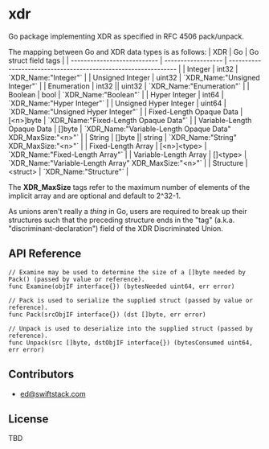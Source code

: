 # xdr

Go package implementing XDR as specified in RFC 4506 pack/unpack.

The mapping between Go and XDR data types is as follows:
| XDR                         | Go                 | Go struct field tags                                           |
| --------------------------- | ------------------ | -------------------------------------------------------------- |
| Integer                     | int32              | \`XDR_Name:"Integer"\`                                         |
| Unsigned Integer            | uint32             | \`XDR_Name:"Unsigned Integer"\`                                |
| Enumeration                 | int32 \|\| uint32  | \`XDR_Name:"Enumeration"\`                                     |
| Boolean                     | bool               | \`XDR_Name:"Boolean"\`                                         |
| Hyper Integer               | int64              | \`XDR_Name:"Hyper Integer"\`                                   |
| Unsigned Hyper Integer      | uint64             | \`XDR_Name:"Unsigned Hyper Integer"\`                          |
| Fixed-Length Opaque Data    | [\<n\>]byte        | \`XDR_Name:"Fixed-Length Opaque Data"\`                        |
| Variable-Length Opaque Data | []byte             | \`XDR_Name:"Variable-Length Opaque Data" XDR_MaxSize:"\<n\>"\` |
| String                      | []byte \|\| string | \`XDR_Name:"String" XDR_MaxSize:"\<n\>"\`                      |
| Fixed-Length Array          | [\<n\>]\<type\>    | \`XDR_Name:"Fixed-Length Array"\`                              |
| Variable-Length Array       | []\<type\>         | \`XDR_Name:"Variable-Length Array" XDR_MaxSize:"\<n\>"\`       |
| Structure                   | \<struct\>         | \`XDR_Name:"Structure"\`                                       |

The **XDR_MaxSize** tags refer to the maximum number of elements of the implicit array and are optional and default to 2\^32-1.

As unions aren't really a *thing* in Go, users are required to break up their structures
such that the preceding structure ends in the "tag" (a.k.a. "discriminant-declaration")
field of the XDR Discriminated Union.

## API Reference
```
// Examine may be used to determine the size of a []byte needed by Pack() (passed by value or reference).
func Examine(objIF interface{}) (bytesNeeded uint64, err error)

// Pack is used to serialize the supplied struct (passed by value or reference).
func Pack(srcObjIF interface{}) (dst []byte, err error)

// Unpack is used to deserialize into the supplied struct (passed by reference).
func Unpack(src []byte, dstObjIF interface{}) (bytesConsumed uint64, err error)
```

## Contributors

 * ed@swiftstack.com

## License

TBD
